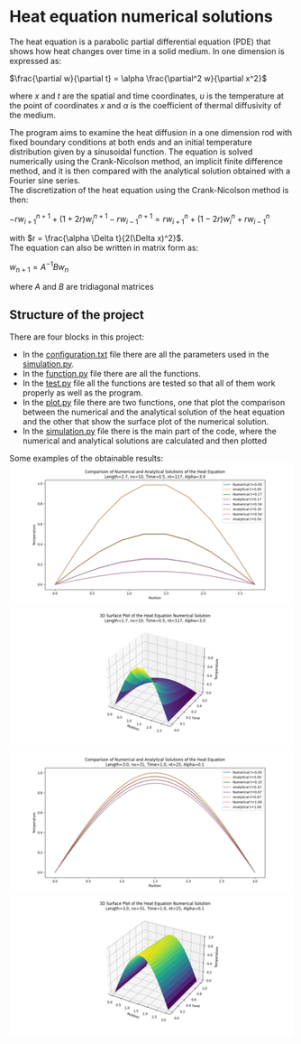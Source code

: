 <h1>Heat equation numerical solutions</h1>
The heat equation is a parabolic partial differential equation (PDE) that shows how heat changes over time in a solid medium.
In one dimension is expressed as:

$\frac{\partial w}{\partial t} = \alpha \frac{\partial^2 w}{\partial x^2}$

where $x$ and $t$ are the spatial and time coordinates, $u$ is the temperature at the point of coordinates $x$ and $\alpha$ is the coefficient of thermal diffusivity of the medium.

The program aims to examine the heat diffusion in a one dimension rod with fixed boundary conditions at both ends and an initial temperature distribution given by a sinusoidal function. The equation is solved numerically using the Crank-Nicolson method, an implicit finite difference method, and it is then compared with the analytical solution obtained with a Fourier sine series.\
The discretization of the heat equation using the Crank-Nicolson method is then:

$-r w_{i+1}^{n+1} + (1 + 2r)w_i^{n+1} - r w_{i-1}^{n+1} = r w_{i+1}^n + (1 - 2r) w_i^n + r w_{i-1}^n$

with $r = \frac{\alpha \Delta t}{2(\Delta x)^2}$.\
The equation can also be written in matrix form as:

$w_{n+1} = A^{-1}Bw_n$

where $A$ and $B$ are tridiagonal matrices

<h2>Structure of the project</h2>

There are four blocks in this project:
* In the [configuration.txt](https://github.com/ericarocca/Heat-Equation-Solver/blob/main/configuration.txt) file there are all the parameters used in the [simulation.py](https://github.com/ericarocca/Heat-Equation-Solver/blob/main/simulation.py).
* In the [function.py](https://github.com/ericarocca/Heat-Equation-Solver/blob/main/function.py) file there are all the functions.
* In the [test.py](https://github.com/ericarocca/Heat-Equation-Solver/blob/main/test.py) file all the functions are tested so that all of them work properly as well as the program.
* In the [plot.py](https://github.com/ericarocca/Heat-Equation-Solver/blob/main/plot.py) file there are two functions, one that plot the comparison between the numerical and the analytical solution of the heat equation and the other that show the surface plot of the numerical solution.
* In the [simulation.py](https://github.com/ericarocca/Heat-Equation-Solver/blob/main/simulation.py) file there is the main part of the code, where the numerical and analytical solutions are calculated and then plotted

Some examples of the obtainable results:
![Plot](./Plot/Figure1.png)
![Plot](./Plot/Figure2.png)
![Plot](./Plot/Figure3.png)
![Plot](./Plot/Figure4.png)
